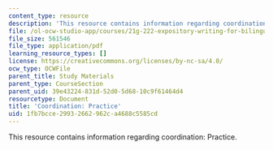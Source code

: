 ```yaml
---
content_type: resource
description: 'This resource contains information regarding coordination: Practice.'
file: /ol-ocw-studio-app/courses/21g-222-expository-writing-for-bilingual-students-fall-2002/1fb7bcce29932662962ca4688c5585cd_MIT21G_222F02_coordinatn_p.pdf
file_size: 561546
file_type: application/pdf
learning_resource_types: []
license: https://creativecommons.org/licenses/by-nc-sa/4.0/
ocw_type: OCWFile
parent_title: Study Materials
parent_type: CourseSection
parent_uid: 39e43224-831d-52d0-5d68-10c9f61464d4
resourcetype: Document
title: 'Coordination: Practice'
uid: 1fb7bcce-2993-2662-962c-a4688c5585cd
---
```

This resource contains information regarding coordination: Practice.